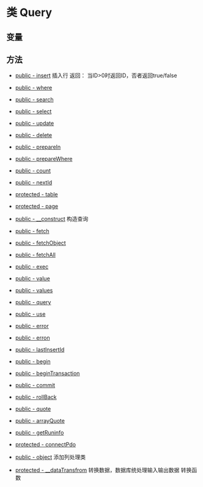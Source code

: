 #  类 Query




## 变量


## 方法


- [public - insert](Query/insert.md)
    插入行
返回： 当ID&gt;0时返回ID，否者返回true/false
- [public - where](Query/where.md)
    
- [public - search](Query/search.md)
    
- [public - select](Query/select.md)
    
- [public - update](Query/update.md)
    
- [public - delete](Query/delete.md)
    
- [public - prepareIn](Query/prepareIn.md)
    
- [public - prepareWhere](Query/prepareWhere.md)
    
- [public - count](Query/count.md)
    
- [public - nextId](Query/nextId.md)
    
- [protected - table](Query/table.md)
    
- [protected - page](Query/page.md)
    
- [public - __construct](Query/__construct.md)
    构造查询

- [public - fetch](Query/fetch.md)
    
- [public - fetchObject](Query/fetchObject.md)
    
- [public - fetchAll](Query/fetchAll.md)
    
- [public - exec](Query/exec.md)
    
- [public - value](Query/value.md)
    
- [public - values](Query/values.md)
    
- [public - query](Query/query.md)
    
- [public - use](Query/use.md)
    
- [public - error](Query/error.md)
    
- [public - erron](Query/erron.md)
    
- [public - lastInsertId](Query/lastInsertId.md)
    
- [public - begin](Query/begin.md)
    
- [public - beginTransaction](Query/beginTransaction.md)
    
- [public - commit](Query/commit.md)
    
- [public - rollBack](Query/rollBack.md)
    
- [public - quote](Query/quote.md)
    
- [public - arrayQuote](Query/arrayQuote.md)
    
- [public - getRuninfo](Query/getRuninfo.md)
    
- [protected - connectPdo](Query/connectPdo.md)
    
- [public - object](Query/object.md)
    添加列处理类

- [protected - __dataTransfrom](Query/__dataTransfrom.md)
    转换数据，数据库统处理输入输出数据
转换函数


